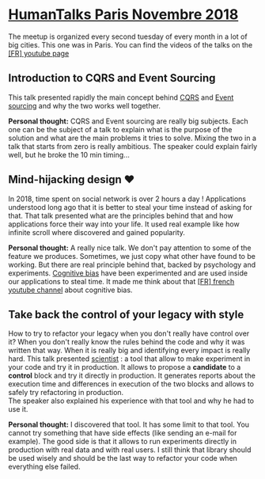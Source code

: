# [HumanTalks Paris Novembre 2018](https://www.meetup.com/fr-FR/HumanTalks-Paris/events/256079042/)

The meetup is organized every second tuesday of every month in a lot of big cities. This one was in Paris.
You can find the videos of the talks on the [[FR] youtube page](https://www.youtube.com/channel/UCKFAwlgWiAB4vUpgnS63qog)

## Introduction to CQRS and Event Sourcing

This talk presented rapidly the main concept behind [CQRS](https://www.martinfowler.com/bliki/CQRS.html) and [Event 
sourcing](https://martinfowler.com/eaaDev/EventSourcing.html) and why the two works well together.

**Personal thought:** 
CQRS and Event sourcing are really big subjects. Each one can be the subject of a talk to explain what is the purpose of
the solution and what are the main problems it tries to solve. Mixing the two in a talk that starts from zero is really
ambitious. The speaker could explain fairly well, but he broke the 10 min timing... 

## Mind-hijacking design :heart:

In 2018, time spent on social network is over 2 hours a day ! Applications understood long ago that it is better to steal
your time instead of asking for that. That talk presented what are the principles behind that and how applications force
their way into your life. It used real example like how infinite scroll where discovered and gained popularity.

**Personal thought:**
A really nice talk. We don't pay attention to some of the feature we produces. Sometimes, we just copy what other have
found to be working. But there are real principle behind that, backed by psychology and experiments. [Cognitive bias](https://en.wikipedia.org/wiki/Cognitive_bias)
have been experimented and are used inside our applications to steal time.
It made me think about that [[FR] french youtube channel](https://www.youtube.com/user/fauxsceptique) about cognitive 
bias. 

## Take back the control of your legacy with style

How to try to refactor your legacy when you don't really have control over it? When you don't really know the rules
behind the code and why it was written that way. When it is really big and identifying every impact is really hard.
This talk presented [scientist](https://github.com/github/scientist) : a tool that allow to make experiment in your code
and try it in production. It allows to propose a **candidate** to a **control** block and try it directly in production.
It generates reports about the execution time and differences in execution of the two blocks and allows to safely try
refactoring in production.  
The speaker also explained his experience with that tool and why he had to use it.

**Personal thought:** 
I discovered that tool. It has some limit to that tool. You cannot try something that have side effects (like sending an
e-mail for example). The good side is that it allows to run experiments directly in production with real data and with 
real users. I still think that library should be used wisely and should be the last way to refactor your code when
everything else failed. 